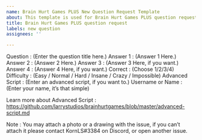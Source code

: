 ```yaml
---
name: Brain Hurt Games PLUS New Question Request Template
about: This template is used for Brain Hurt Games PLUS question requests.
title: Brain Hurt Games PLUS question request
labels: new question
assignees: ''

---
```


Question : (Enter the question title here.)
Answer 1 : (Answer 1 Here.)
Answer 2 : (Answer 2 Here.)
Answer 3 : (Answer 3 Here, if you want.)
Answer 4 : (Answer 4 Here, if you want.)
Correct : (Choose 1/2/3/4)
Difficulty : (Easy / Normal / Hard / Insane / Crazy / Impossible)
Advanced Script : (Enter an advanced script, if you want to.)
Username or Name : (Enter your name, it’s that simple)

Learn more about Advanced Script : https://github.com/larrystudios/brainhurtgames/blob/master/advanced-script.md

Note : You may attach a photo or a drawing with the issue, if you can’t attach it please contact KornLS#3384 on Discord, or open another issue.

